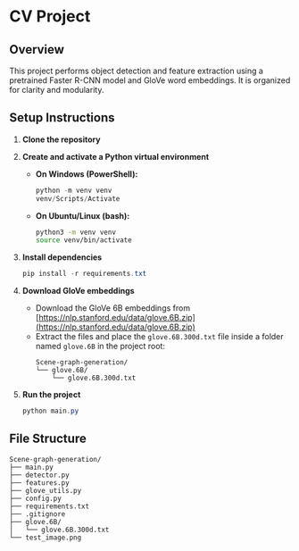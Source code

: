# CV Project

## Overview
This project performs object detection and feature extraction using a pretrained Faster R-CNN model and GloVe word embeddings. It is organized for clarity and modularity.

## Setup Instructions

1. **Clone the repository**

2. **Create and activate a Python virtual environment**

   - **On Windows (PowerShell):**
     ```powershell
     python -m venv venv
     venv/Scripts/Activate
     ```

   - **On Ubuntu/Linux (bash):**
     ```bash
     python3 -m venv venv
     source venv/bin/activate
     ```

3. **Install dependencies**
   ```powershell
   pip install -r requirements.txt
   ```

4. **Download GloVe embeddings**
   - Download the GloVe 6B embeddings from [https://nlp.stanford.edu/data/glove.6B.zip](https://nlp.stanford.edu/data/glove.6B.zip)
   - Extract the files and place the `glove.6B.300d.txt` file inside a folder named `glove.6B` in the project root:
     ```
     Scene-graph-generation/
     └── glove.6B/
         └── glove.6B.300d.txt
     ```

5. **Run the project**
   ```powershell
   python main.py
   ```

## File Structure
```
Scene-graph-generation/
├── main.py
├── detector.py
├── features.py
├── glove_utils.py
├── config.py
├── requirements.txt
├── .gitignore
├── glove.6B/
│   └── glove.6B.300d.txt
└── test_image.png
```


